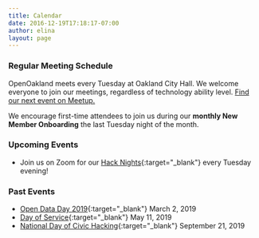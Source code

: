 ```yaml
---
title: Calendar
date: 2016-12-19T17:18:17-07:00
author: elina
layout: page
---
```


### Regular Meeting Schedule

OpenOakland meets every Tuesday at Oakland City Hall. We welcome everyone to join our meetings, regardless of technology ability level.
[Find our next event on Meetup.](https://www.meetup.com/OpenOakland/events/)

We encourage first-time attendees to join us during our **monthly New Member Onboarding** the last Tuesday night of the month.

### Upcoming Events

- Join us on Zoom for our [Hack Nights](https://www.meetup.com/OpenOakland/events/){:target="\_blank"} every Tuesday evening!

### Past Events

- [Open Data Day 2019](https://www.meetup.com/OpenOakland/events/258831439/){:target="\_blank"} March 2, 2019
- [Day of Service](https://www.eventbrite.com/e/openoakland-day-of-service-2019-tickets-59979544432){:target="\_blank"} May 11, 2019
- [National Day of Civic Hacking](https://www.eventbrite.com/e/national-day-of-civic-hacking-2019-tickets-69928206147){:target="\_blank"} September 21, 2019
